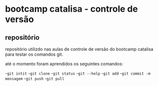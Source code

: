 # bootcamp catalisa - controle de versão

## repositório 

repositório utilizdo nas aulas de controle de versão do bootcamp catalisa para testar os comandos git.

até o momento foram aprendidos os seguintes comandos:

-`git intit`
-`git clone`
-`git status`
-`git --help`
-`git add`
-`git commit -m` `mensagem`
-`git push`
-`git pull`
